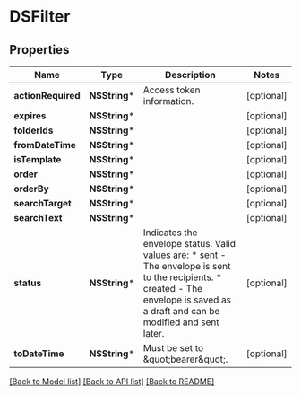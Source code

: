 # DSFilter

## Properties
Name | Type | Description | Notes
------------ | ------------- | ------------- | -------------
**actionRequired** | **NSString*** | Access token information. | [optional] 
**expires** | **NSString*** |  | [optional] 
**folderIds** | **NSString*** |  | [optional] 
**fromDateTime** | **NSString*** |  | [optional] 
**isTemplate** | **NSString*** |  | [optional] 
**order** | **NSString*** |  | [optional] 
**orderBy** | **NSString*** |  | [optional] 
**searchTarget** | **NSString*** |  | [optional] 
**searchText** | **NSString*** |  | [optional] 
**status** | **NSString*** | Indicates the envelope status. Valid values are:  * sent - The envelope is sent to the recipients.  * created - The envelope is saved as a draft and can be modified and sent later. | [optional] 
**toDateTime** | **NSString*** | Must be set to \&quot;bearer\&quot;. | [optional] 

[[Back to Model list]](../README.md#documentation-for-models) [[Back to API list]](../README.md#documentation-for-api-endpoints) [[Back to README]](../README.md)


